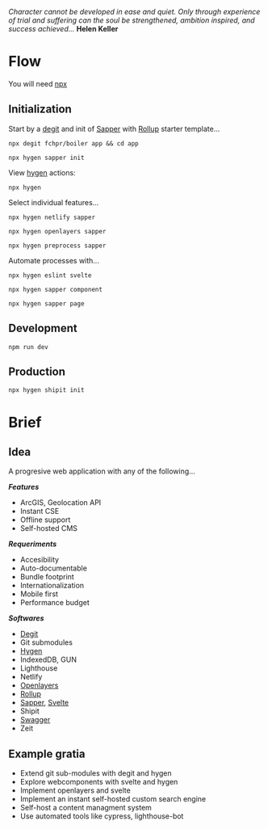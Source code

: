 _Character cannot be developed in ease and quiet. Only through experience of trial and suffering can the soul be strengthened, ambition inspired, and success achieved..._ **Helen Keller**
# Flow
You will need [npx](https://github.com/zkat/npx)
## Initialization
Start by a [degit](https://github.com/Rich-Harris/degit) and init of [Sapper](https://github.com/sveltejs/sapper-template) with [Rollup](https://rollupjs.org/) starter template...

`npx degit fchpr/boiler app && cd app`

`npx hygen sapper init`

View [hygen](https://github.com/jondot/hygen) actions:

`npx hygen`

Select individual features...

`npx hygen netlify sapper`

`npx hygen openlayers sapper`

`npx hygen preprocess sapper`

Automate processes with...

`npx hygen eslint svelte`

`npx hygen sapper component`

`npx hygen sapper page`

## Development

`npm run dev`

## Production

`npx hygen shipit init`

# Brief
## Idea
A progresive web application with any of the following...

_**Features**_
 * ArcGIS, Geolocation API 
 * Instant CSE
 * Offline support
 * Self-hosted CMS
 
_**Requeriments**_
 * Accesibility
 * Auto-documentable
 * Bundle footprint
 * Internationalization
 * Mobile first
 * Performance budget
 
 _**Softwares**_
* [Degit](https://github.com/Rich-Harris/degit)
* Git submodules
* [Hygen](https://github.com/jondot/hygen)
* IndexedDB, GUN
* Lighthouse
* Netlify
* [Openlayers](http://openlayers.org/)
* [Rollup](https://rollupjs.org/)
* [Sapper](https://sapper.svelte.dev/), [Svelte](https://svelte.dev/)
* Shipit
* [Swagger](https://swagger.io/specification/)
* Zeit

## Example gratia
* Extend git sub-modules with degit and hygen
* Explore webcomponents with svelte and hygen
* Implement openlayers and svelte
* Implement an instant self-hosted custom search engine
* Self-host a content managment system
* Use automated tools like cypress, lighthouse-bot
